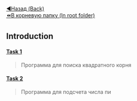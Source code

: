 [:arrow_backward:Назад (Back)](https://github.com/Bloodies/HSE-University-projects/tree/Bloodies/Course-1)  
[:rewind:В корневую папку (In root folder)](https://github.com/Bloodies/HSE-University-projects) 

## Introduction

#### [Task 1](https://github.com/Bloodies/HSE-University-projects/tree/Bloodies/Course-1/Introduction/Task-1)
> Программа для поиска квадратного корня
#### [Task 2](https://github.com/Bloodies/HSE-University-projects/tree/Bloodies/Course-1/Introduction/Task-2)
> Программа для подсчета числа пи
